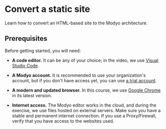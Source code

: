 # Convert a static site
Learn how to convert an HTML-based site to the Modyo architecture.

## Prerequisites

Before getting started, you will need:

- **A code editor.** It can be any of your choice; in the video, we use [Visual Studio Code](https://code.visualstudio.com/).

- **A Modyo account.** It is recommended to use your organization's account, but if you don't have access yet, you can use [a trial account](https://platform.modyo.cloud/try).

- **A modern and updated browser.** In this course, we use [Google Chrome](https://www.google.com/chrome/) in its latest version.

- **Internet access.** The Modyo editor works in the cloud, and during the exercise, we use files hosted on external servers. Make sure you have a stable and permanent internet connection. If you use a Proxy/Firewall, verify that you have access to the websites used.